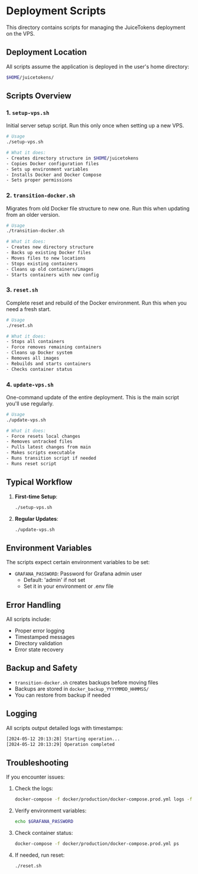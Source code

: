 # Deployment Scripts

This directory contains scripts for managing the JuiceTokens deployment on the VPS.

## Deployment Location

All scripts assume the application is deployed in the user's home directory:
```bash
$HOME/juicetokens/
```

## Scripts Overview

### 1. `setup-vps.sh`
Initial server setup script. Run this only once when setting up a new VPS.

```bash
# Usage
./setup-vps.sh

# What it does:
- Creates directory structure in $HOME/juicetokens
- Copies Docker configuration files
- Sets up environment variables
- Installs Docker and Docker Compose
- Sets proper permissions
```

### 2. `transition-docker.sh`
Migrates from old Docker file structure to new one. Run this when updating from an older version.

```bash
# Usage
./transition-docker.sh

# What it does:
- Creates new directory structure
- Backs up existing Docker files
- Moves files to new locations
- Stops existing containers
- Cleans up old containers/images
- Starts containers with new config
```

### 3. `reset.sh`
Complete reset and rebuild of the Docker environment. Run this when you need a fresh start.

```bash
# Usage
./reset.sh

# What it does:
- Stops all containers
- Force removes remaining containers
- Cleans up Docker system
- Removes all images
- Rebuilds and starts containers
- Checks container status
```

### 4. `update-vps.sh`
One-command update of the entire deployment. This is the main script you'll use regularly.

```bash
# Usage
./update-vps.sh

# What it does:
- Force resets local changes
- Removes untracked files
- Pulls latest changes from main
- Makes scripts executable
- Runs transition script if needed
- Runs reset script
```

## Typical Workflow

1. **First-time Setup**:
   ```bash
   ./setup-vps.sh
   ```

2. **Regular Updates**:
   ```bash
   ./update-vps.sh
   ```

## Environment Variables

The scripts expect certain environment variables to be set:

- `GRAFANA_PASSWORD`: Password for Grafana admin user
  - Default: 'admin' if not set
  - Set it in your environment or .env file

## Error Handling

All scripts include:
- Proper error logging
- Timestamped messages
- Directory validation
- Error state recovery

## Backup and Safety

- `transition-docker.sh` creates backups before moving files
- Backups are stored in `docker_backup_YYYYMMDD_HHMMSS/`
- You can restore from backup if needed

## Logging

All scripts output detailed logs with timestamps:
```bash
[2024-05-12 20:13:28] Starting operation...
[2024-05-12 20:13:29] Operation completed
```

## Troubleshooting

If you encounter issues:

1. Check the logs:
   ```bash
   docker-compose -f docker/production/docker-compose.prod.yml logs -f
   ```

2. Verify environment variables:
   ```bash
   echo $GRAFANA_PASSWORD
   ```

3. Check container status:
   ```bash
   docker-compose -f docker/production/docker-compose.prod.yml ps
   ```

4. If needed, run reset:
   ```bash
   ./reset.sh
   ``` 